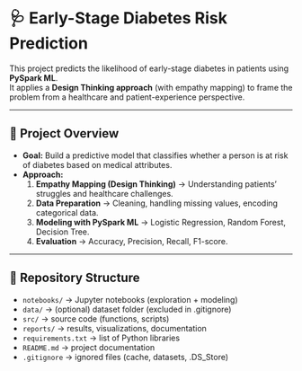 # 🩺 Early-Stage Diabetes Risk Prediction  

This project predicts the likelihood of early-stage diabetes in patients using **PySpark ML**.  
It applies a **Design Thinking approach** (with empathy mapping) to frame the problem from a healthcare and patient-experience perspective.  

---

## 🚀 Project Overview
- **Goal:** Build a predictive model that classifies whether a person is at risk of diabetes based on medical attributes.  
- **Approach:**  
  1. **Empathy Mapping (Design Thinking)** → Understanding patients’ struggles and healthcare challenges.  
  2. **Data Preparation** → Cleaning, handling missing values, encoding categorical data.  
  3. **Modeling with PySpark ML** → Logistic Regression, Random Forest, Decision Tree.  
  4. **Evaluation** → Accuracy, Precision, Recall, F1-score.  

---

## 📂 Repository Structure
- `notebooks/` → Jupyter notebooks (exploration + modeling)
- `data/` → (optional) dataset folder (excluded in .gitignore)
- `src/` → source code (functions, scripts)
- `reports/` → results, visualizations, documentation
- `requirements.txt` → list of Python libraries
- `README.md` → project documentation
- `.gitignore` → ignored files (cache, datasets, .DS_Store)
